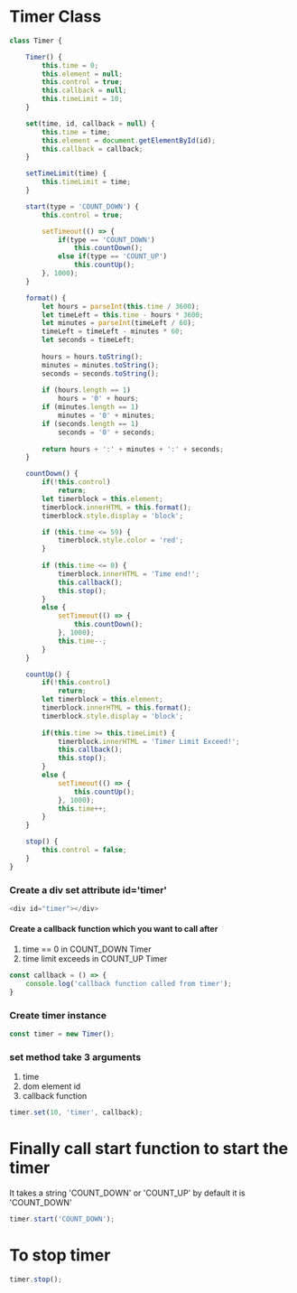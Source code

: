 # Timer Class
```javascript
class Timer {

    Timer() {
        this.time = 0;
        this.element = null;
        this.control = true;
        this.callback = null;
        this.timeLimit = 10;
    }

    set(time, id, callback = null) {
        this.time = time;
        this.element = document.getElementById(id);
        this.callback = callback;
    }

    setTimeLimit(time) {
        this.timeLimit = time;
    }

    start(type = 'COUNT_DOWN') {
        this.control = true;

        setTimeout(() => {
            if(type == 'COUNT_DOWN')
                this.countDown();
            else if(type == 'COUNT_UP') 
                this.countUp();
        }, 1000);
    }

    format() {
        let hours = parseInt(this.time / 3600);
        let timeLeft = this.time - hours * 3600;
        let minutes = parseInt(timeLeft / 60);
        timeLeft = timeLeft - minutes * 60;
        let seconds = timeLeft;
        
        hours = hours.toString();
        minutes = minutes.toString();
        seconds = seconds.toString();
    
        if (hours.length == 1)
            hours = '0' + hours;
        if (minutes.length == 1)
            minutes = '0' + minutes;
        if (seconds.length == 1)
            seconds = '0' + seconds;
        
        return hours + ':' + minutes + ':' + seconds;
    }

    countDown() {
        if(!this.control)
            return;
        let timerblock = this.element;
        timerblock.innerHTML = this.format();
        timerblock.style.display = 'block';

        if (this.time <= 59) {
            timerblock.style.color = 'red';
        }
    
        if (this.time <= 0) {
            timerblock.innerHTML = 'Time end!';
            this.callback();
            this.stop();
        }
        else {
            setTimeout(() => {
                this.countDown();
            }, 1000);
            this.time--;
        }
    }

    countUp() {
        if(!this.control)
            return;
        let timerblock = this.element;
        timerblock.innerHTML = this.format();
        timerblock.style.display = 'block';
    
        if(this.time >= this.timeLimit) {
            timerblock.innerHTML = 'Timer Limit Exceed!';
            this.callback();
            this.stop();
        }
        else {
            setTimeout(() => {
                this.countUp();
            }, 1000);
            this.time++;
        }
    }

    stop() {
        this.control = false;
    }
}
```
### Create a div set attribute id='timer'
```javascript
<div id="timer"></div>
```

#### Create a callback function which you want to call after
1. time == 0 in COUNT_DOWN Timer
2. time limit exceeds in COUNT_UP Timer
```javascript
const callback = () => {
    console.log('callback function called from timer');
}
```

### Create timer instance
```javascript
const timer = new Timer();
```

### set method take 3 arguments
1. time
2. dom element id
3. callback function
```javascript
timer.set(10, 'timer', callback);
```

# Finally call start function to start the timer
It takes a string 'COUNT_DOWN' or 'COUNT_UP' by default it is 'COUNT_DOWN'
```javascript
timer.start('COUNT_DOWN');
```

# To stop timer
```javascript
timer.stop();
```


